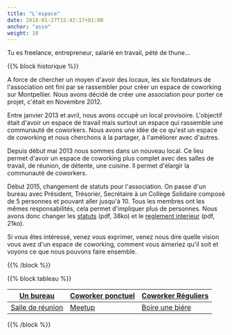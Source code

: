 ```yaml
---
title: "L'espace"
date: 2018-01-27T15:42:17+01:00
anchor: "asso"
weight: 10
---
```


Tu es freelance, entrepreneur, salarié en travail, pété de thune…

{{% block historique %}}



A force de chercher un moyen d'avoir des locaux, les six fondateurs de l'association ont fini par se rassembler pour créer un espace de coworking sur Montpellier. Nous avons décidé de créer une association pour porter ce projet, c'était en Novembre 2012.

Entre janvier 2013 et avril, nous avons occupé un local provisoire. L'objectif était d'avoir un espace de travail mais surtout un espace qui rassemble une communauté de coworkers. Nous avons une idée de ce qu'est un espace de coworking et nous cherchons à la partager, à l'améliorer avec d'autres.

Depuis début mai 2013 nous sommes dans un nouveau local. Ce lieu permet d'avoir un espace de coworking plus complet avec des salles de travail, de réunion, de détente, une cuisine. Il permet d'élargir la communauté de coworkers.

Début 2015, changement de statuts pour l'association. On passe d'un bureau avec Président, Trésorier, Secrétaire à un Collège Solidaire composé de 5 personnes et pouvant aller jusqu'à 10. Tous les membres ont les mêmes responsabilités, cela permet d'impliquer plus de personnes. Nous avons donc changer les [statuts](statuts-cowork-in_2015.pdf) (pdf, 38ko) et le [reglement interieur](images/reglement-interieur-cowork-in_2015.pdf) (pdf, 21ko).

Si vous êtes intéressé, venez vous exprimer, venez nous dire quelle vision vous avez d'un espace de coworking, comment vous aimeriez qu'il soit et voyons ce que nous pouvons faire ensemble.


{{% /block %}}

{{% block tableau %}}


|   [Un bureau](#bureau)     |   [Coworker ponctuel](#coworker-ponctuel) | [Coworker Réguliers](#coworker-regulier)   |
|----------------------------|-------------------------------------|-----------------------------------|
| [Salle de réunion](#salle) | [Meetup](#meetup)        		   | [Boire une biére](#biere)         |

{{% /block %}}